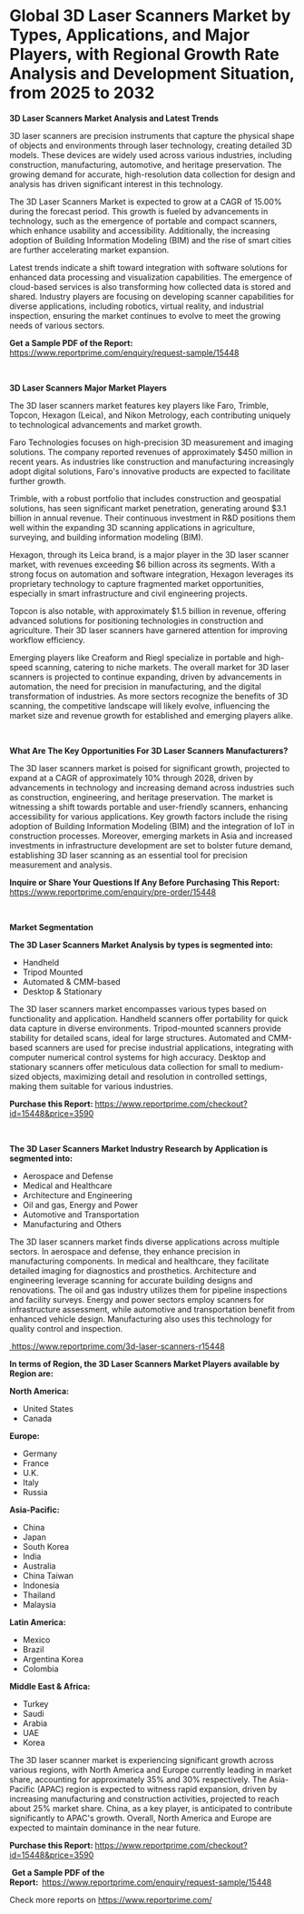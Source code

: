 <p><h1>Global 3D Laser Scanners Market by Types, Applications, and Major Players, with Regional Growth Rate Analysis and Development Situation, from 2025 to 2032</h1></p><p><strong>3D Laser Scanners Market Analysis and Latest Trends</strong></p>
<p><p>3D laser scanners are precision instruments that capture the physical shape of objects and environments through laser technology, creating detailed 3D models. These devices are widely used across various industries, including construction, manufacturing, automotive, and heritage preservation. The growing demand for accurate, high-resolution data collection for design and analysis has driven significant interest in this technology.</p><p>The 3D Laser Scanners Market is expected to grow at a CAGR of 15.00% during the forecast period. This growth is fueled by advancements in technology, such as the emergence of portable and compact scanners, which enhance usability and accessibility. Additionally, the increasing adoption of Building Information Modeling (BIM) and the rise of smart cities are further accelerating market expansion. </p><p>Latest trends indicate a shift toward integration with software solutions for enhanced data processing and visualization capabilities. The emergence of cloud-based services is also transforming how collected data is stored and shared. Industry players are focusing on developing scanner capabilities for diverse applications, including robotics, virtual reality, and industrial inspection, ensuring the market continues to evolve to meet the growing needs of various sectors.</p></p>
<p><strong>Get a Sample PDF of the Report:&nbsp;</strong> <a href="https://www.reportprime.com/enquiry/request-sample/15448?utm_campaign=3077&utm_medium=2&utm_source=Github&utm_content=ia&utm_term=20032025&utm_id=3d-laser-scanners">https://www.reportprime.com/enquiry/request-sample/15448</a></p>
<p>&nbsp;</p>
<p><strong>3D Laser Scanners Major Market Players</strong></p>
<p><p>The 3D laser scanners market features key players like Faro, Trimble, Topcon, Hexagon (Leica), and Nikon Metrology, each contributing uniquely to technological advancements and market growth. </p><p>Faro Technologies focuses on high-precision 3D measurement and imaging solutions. The company reported revenues of approximately $450 million in recent years. As industries like construction and manufacturing increasingly adopt digital solutions, Faro's innovative products are expected to facilitate further growth.</p><p>Trimble, with a robust portfolio that includes construction and geospatial solutions, has seen significant market penetration, generating around $3.1 billion in annual revenue. Their continuous investment in R&D positions them well within the expanding 3D scanning applications in agriculture, surveying, and building information modeling (BIM).</p><p>Hexagon, through its Leica brand, is a major player in the 3D laser scanner market, with revenues exceeding $6 billion across its segments. With a strong focus on automation and software integration, Hexagon leverages its proprietary technology to capture fragmented market opportunities, especially in smart infrastructure and civil engineering projects.</p><p>Topcon is also notable, with approximately $1.5 billion in revenue, offering advanced solutions for positioning technologies in construction and agriculture. Their 3D laser scanners have garnered attention for improving workflow efficiency.</p><p>Emerging players like Creaform and Riegl specialize in portable and high-speed scanning, catering to niche markets. The overall market for 3D laser scanners is projected to continue expanding, driven by advancements in automation, the need for precision in manufacturing, and the digital transformation of industries. As more sectors recognize the benefits of 3D scanning, the competitive landscape will likely evolve, influencing the market size and revenue growth for established and emerging players alike.</p></p>
<p>&nbsp;</p>
<p><strong>What Are The Key Opportunities For 3D Laser Scanners Manufacturers?</strong></p>
<p><p>The 3D laser scanners market is poised for significant growth, projected to expand at a CAGR of approximately 10% through 2028, driven by advancements in technology and increasing demand across industries such as construction, engineering, and heritage preservation. The market is witnessing a shift towards portable and user-friendly scanners, enhancing accessibility for various applications. Key growth factors include the rising adoption of Building Information Modeling (BIM) and the integration of IoT in construction processes. Moreover, emerging markets in Asia and increased investments in infrastructure development are set to bolster future demand, establishing 3D laser scanning as an essential tool for precision measurement and analysis.</p></p>
<p><strong>Inquire or Share Your Questions If Any Before Purchasing This Report:</strong> <a href="https://www.reportprime.com/enquiry/pre-order/15448?utm_campaign=3077&utm_medium=2&utm_source=Github&utm_content=ia&utm_term=20032025&utm_id=3d-laser-scanners">https://www.reportprime.com/enquiry/pre-order/15448</a></p>
<p>&nbsp;</p>
<p><strong>Market Segmentation</strong></p>
<p><strong>The 3D Laser Scanners Market Analysis by types is segmented into:</strong></p>
<p><ul><li>Handheld</li><li>Tripod Mounted</li><li>Automated & CMM-based</li><li>Desktop & Stationary</li></ul></p>
<p><p>The 3D laser scanners market encompasses various types based on functionality and application. Handheld scanners offer portability for quick data capture in diverse environments. Tripod-mounted scanners provide stability for detailed scans, ideal for large structures. Automated and CMM-based scanners are used for precise industrial applications, integrating with computer numerical control systems for high accuracy. Desktop and stationary scanners offer meticulous data collection for small to medium-sized objects, maximizing detail and resolution in controlled settings, making them suitable for various industries.</p></p>
<p><strong>Purchase this Report:&nbsp;</strong><a href="https://www.reportprime.com/checkout?id=15448&price=3590&utm_campaign=3077&utm_medium=2&utm_source=Github&utm_content=ia&utm_term=20032025&utm_id=3d-laser-scanners">https://www.reportprime.com/checkout?id=15448&price=3590</a></p>
<p>&nbsp;</p>
<p><strong>The 3D Laser Scanners Market Industry Research by Application is segmented into:</strong></p>
<p><ul><li>Aerospace and Defense</li><li>Medical and Healthcare</li><li>Architecture and Engineering</li><li>Oil and gas, Energy and Power</li><li>Automotive and Transportation</li><li>Manufacturing and Others</li></ul></p>
<p><p>The 3D laser scanners market finds diverse applications across multiple sectors. In aerospace and defense, they enhance precision in manufacturing components. In medical and healthcare, they facilitate detailed imaging for diagnostics and prosthetics. Architecture and engineering leverage scanning for accurate building designs and renovations. The oil and gas industry utilizes them for pipeline inspections and facility surveys. Energy and power sectors employ scanners for infrastructure assessment, while automotive and transportation benefit from enhanced vehicle design. Manufacturing also uses this technology for quality control and inspection.</p></p>
<p><a href="https://www.reportprime.com/3d-laser-scanners-r15448?utm_campaign=3077&utm_medium=2&utm_source=Github&utm_content=ia&utm_term=20032025&utm_id=3d-laser-scanners">&nbsp;https://www.reportprime.com/3d-laser-scanners-r15448</a></p>
<p><strong>In terms of Region, the 3D Laser Scanners Market Players available by Region are:</strong></p>
<p>
    <p> <strong> North America: </strong>
        <ul>
            <li>United States</li>
            <li>Canada</li>
        </ul>
        </p> 
    <p> <strong> Europe: </strong>
        <ul>
            <li>Germany</li>
            <li>France</li>
            <li>U.K.</li>
            <li>Italy</li>
            <li>Russia</li>
        </ul>
        </p> 
    <p> <strong> Asia-Pacific: </strong>
        <ul>
            <li>China</li>
            <li>Japan</li>
            <li>South Korea</li>
            <li>India</li>
            <li>Australia</li>
            <li>China Taiwan</li>
            <li>Indonesia</li>
            <li>Thailand</li>
            <li>Malaysia</li>
        </ul>
        </p> 
    <p> <strong> Latin America: </strong>
        <ul>
            <li>Mexico</li>
            <li>Brazil</li>
            <li>Argentina Korea</li>
            <li>Colombia</li>
        </ul>
        </p> 
    <p> <strong> Middle East & Africa: </strong>
        <ul>
            <li>Turkey</li>
            <li>Saudi</li>
            <li>Arabia</li>
            <li>UAE</li>
            <li>Korea</li>
        </ul>
    </p>
    </p>
<p><p>The 3D laser scanner market is experiencing significant growth across various regions, with North America and Europe currently leading in market share, accounting for approximately 35% and 30% respectively. The Asia-Pacific (APAC) region is expected to witness rapid expansion, driven by increasing manufacturing and construction activities, projected to reach about 25% market share. China, as a key player, is anticipated to contribute significantly to APAC's growth. Overall, North America and Europe are expected to maintain dominance in the near future.</p></p>
<p><strong>Purchase this Report: </strong><a href="https://www.reportprime.com/checkout?id=15448&price=3590&utm_campaign=3077&utm_medium=2&utm_source=Github&utm_content=ia&utm_term=20032025&utm_id=3d-laser-scanners">https://www.reportprime.com/checkout?id=15448&price=3590</a></p>
<p>&nbsp;<strong>Get a Sample PDF of the Report:&nbsp;&nbsp;</strong><a href="https://www.reportprime.com/enquiry/request-sample/15448?utm_campaign=3077&utm_medium=2&utm_source=Github&utm_content=ia&utm_term=20032025&utm_id=3d-laser-scanners">https://www.reportprime.com/enquiry/request-sample/15448</a></p>
<p><strong></strong></p>
<p>Check more reports on <a href="https://www.reportprime.com/?utm_campaign=3077&utm_medium=2&utm_source=Github&utm_content=ia&utm_term=20032025&utm_id=3d-laser-scanners">https://www.reportprime.com/</a></p>